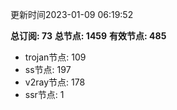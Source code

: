 更新时间2023-01-09 06:19:52

**总订阅: 73**
**总节点: 1459**
**有效节点: 485**
- trojan节点: 109
- ss节点: 197
- v2ray节点: 178
- ssr节点: 1
